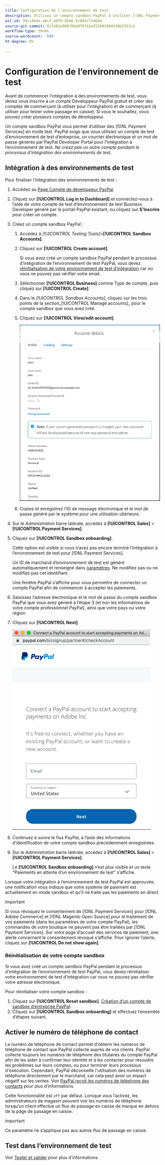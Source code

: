 ```yaml
---
title: Configuration de l’environnement de test
description: Utilisez un compte sandbox PayPal à utiliser [!DNL Payment Services] en mode test.
exl-id: 99c14b4e-e6cf-48f9-9546-5c0d5c71464d
source-git-commit: 817a01e98876bddf5f41a253501984539b3351cd
workflow-type: tm+mt
source-wordcount: '595'
ht-degree: 0%

---
```


# Configuration de l’environnement de test

Avant de commencer l’intégration à des environnements de test, vous devez vous inscrire à un compte Développeur PayPal gratuit et créer des comptes de commerçant (à utiliser pour l’intégration) et de commerçant (à utiliser pour tester votre passage en caisse). Si vous le souhaitez, vous pouvez créer plusieurs comptes de développeur.

Un compte sandbox PayPal vous permet d’utiliser des [!DNL Payment Services] en mode test. PayPal exige que vous utilisiez un compte de test d’environnement de test d’entreprise, un courrier électronique et un mot de passe générés par PayPal Developer Portal pour l’intégration à l’environnement de test. *Ne créez pas un autre compte pendant le processus d’intégration des environnements de test.*

## Intégration à des environnements de test

Pour finaliser l’intégration des environnements de test :

1. Accédez au [Page Compte de développeur PayPal](https://developer.paypal.com/developer/accounts/).
1. Cliquez sur **[!UICONTROL Log in to Dashboard]** et connectez-vous à l’aide de votre compte de test d’environnement de test Business Developer généré par le portail PayPal existant, ou cliquez sur **S’inscrire** pour créer un compte.
1. Créez un compte sandbox PayPal :
   1. Accédez à _[!UICONTROL Testing Tools]_>**[!UICONTROL Sandbox Accounts]**.
   1. Cliquez sur **[!UICONTROL Create account]**.

      Si vous avez créé un compte sandbox PayPal pendant le processus d’intégration de l’environnement de test PayPal, vous devez [réinitialisation de votre environnement de test d’intégration](#reset-your-sandbox-account) car ou vous ne pouvez pas vérifier votre email.

   1. Sélectionner **[!UICONTROL Business]** comme Type de compte, puis cliquez sur **[!UICONTROL Create]**.
   1. Dans le _[!UICONTROL Sandbox Accounts]_, cliquez sur les trois points de la section_[!UICONTROL Manage accounts]_ pour le compte sandbox que vous avez créé.
   1. Cliquez sur **[!UICONTROL View/edit account]**.

      ![PayPal - Afficher/modifier le compte sandbox](assets/onboarding-viewedit-sandbox.png)

   1. Copiez et enregistrez l’ID de message électronique et le mot de passe généré par le système pour une utilisation ultérieure.

1. Sur le _Administration_ barre latérale, accédez à **[!UICONTROL Sales]** > **[!UICONTROL Payment Services]**.
1. Cliquez sur **[!UICONTROL Sandbox onboarding]**.

   Cette option est visible si vous n’avez pas encore terminé l’intégration à l’environnement de test pour [!DNL Payment Services].

   Un ID de marchand d’environnement de test est généré automatiquement et renseigné dans [paramètres](settings.md). Ne modifiez pas ou ne modifiez pas cet identifiant.

   Une fenêtre PayPal s’affiche pour vous permettre de connecter un compte PayPal afin de commencer à accepter les paiements.

1. Saisissez l’adresse électronique et le mot de passe du compte sandbox PayPal que vous avez généré à l’étape 3 (et non les informations de votre compte professionnel PayPal), ainsi que votre pays ou votre région.
1. Cliquez sur **[!UICONTROL Next]**.

   ![PayPal - Connecter le compte PayPal pour les paiements](assets/paypal-connectacct.png)

1. Continuez à suivre le flux PayPal, à l’aide des informations d’identification de votre compte sandbox précédemment enregistrées.
1. Sur le _Administration_ barre latérale, accédez à **[!UICONTROL Sales]** > **[!UICONTROL Payment Services]**.

   Le **[!UICONTROL Sandbox onboarding]** n’est plus visible et un texte &quot;Paiements en attente d’un environnement de test&quot; s’affiche.

Lorsque votre intégration à l’environnement de test PayPal est approuvée, une notification vous indique que votre système de paiement est actuellement en mode sandbox et qu’il ne traite pas les paiements en direct.

>[!IMPORTANT]
>
>Si vous révoquez le consentement de [!DNL Payment Services] pour [!DNL Adobe Commerce] et [!DNL Magento Open Source] pour le traitement de vos paiements (dans les paramètres de votre compte PayPal), les commandes de votre boutique ne peuvent pas être traitées par [!DNL Payment Services]. Sur votre page d’accueil des services de paiement, une alerte concernant le consentement révoqué s’affiche. Pour ignorer l’alerte, cliquez sur **[!UICONTROL Do not show again]**.

### Réinitialisation de votre compte sandbox

Si vous avez créé un compte sandbox PayPal pendant le processus d’intégration de l’environnement de test PayPal, vous devez réinitialiser votre environnement de test d’intégration car vous ne pouvez pas vérifier votre adresse électronique.

Pour réinitialiser votre compte sandbox :

1. Cliquez sur **[!UICONTROL Reset sandbox]**. [Création d’un compte de sandbox d’entreprise PayPal](https://developer.paypal.com/docs/api-basics/sandbox/accounts/#create-a-business-sandbox-account).
1. Cliquez sur **[!UICONTROL Sandbox onboarding]** et effectuez l’ensemble d’étapes suivant.

## Activer le numéro de téléphone de contact

Le numéro de téléphone de contact permet d&#39;obtenir les numéros de téléphone de contact que PayPal collecte auprès de vos clients. PayPal collecte toujours les numéros de téléphone des titulaires du compte PayPal afin de les aider à confirmer leur identité et à les contacter pour résoudre les problèmes sur leurs comptes, ou pour terminer leurs processus d&#39;exécution. Cependant, PayPal déconseille l&#39;utilisation des numéros de téléphone directement par le marchand, car cela peut avoir un impact négatif sur les ventes. Voir [PayPal reçoit les numéros de téléphone des contacts](https://developer.paypal.com/docs/admin/checkout-settings/#get-contact-telephone-numbers) pour plus d’informations.

Cette fonctionnalité est `off` par défaut. Lorsque vous l’activez, les administrateurs de magasin peuvent voir les numéros de téléphone lorsqu’un client effectue un flux de passage en caisse de marque en dehors de la page de passage en caisse.

>[!IMPORTANT]
>
>Ce paramètre ne s’applique pas aux autres flux de passage en caisse.

## Test dans l’environnement de test

Voir [Tester et valider](test-validate.md) pour plus d’informations.
